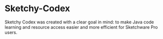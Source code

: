 # Sketchy-Codex
Sketchy Codex was created with a clear goal in mind: to make Java code learning and resource access easier and more efficient for Sketchware Pro users.

